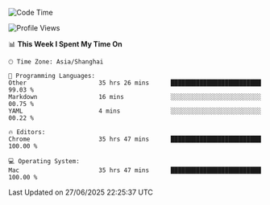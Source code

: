 <!--START_SECTION:waka-->
![Code Time](http://img.shields.io/badge/Code%20Time-4%2C140%20hrs%2054%20mins-blue)

![Profile Views](http://img.shields.io/badge/Profile%20Views-0-blue)

📊 **This Week I Spent My Time On** 

```text
🕑︎ Time Zone: Asia/Shanghai

💬 Programming Languages: 
Other                    35 hrs 26 mins      █████████████████████████   99.03 % 
Markdown                 16 mins             ░░░░░░░░░░░░░░░░░░░░░░░░░   00.75 % 
YAML                     4 mins              ░░░░░░░░░░░░░░░░░░░░░░░░░   00.22 % 

🔥 Editors: 
Chrome                   35 hrs 47 mins      █████████████████████████   100.00 % 

💻 Operating System: 
Mac                      35 hrs 47 mins      █████████████████████████   100.00 % 
```


 Last Updated on 27/06/2025 22:25:37 UTC
<!--END_SECTION:waka-->